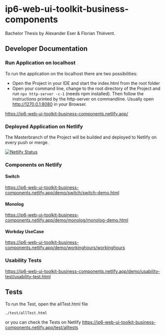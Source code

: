 # ip6-web-ui-toolkit-business-components

Bachelor Thesis by Alexander Eser & Florian Thiévent.

## Developer Documentation


### Run Application on localhost
To run the application on the localhost there are two possibilities:
* Open the Project in your IDE and start the index.html from the root folder
* Open your command line, change to the root directory of the Project and run ```npx http-server -c-1``` (needs npm installed). Then follow the instructions printed by the http-server on commandline. Usually open http://1270.0.1:8080 in your Browser.


https://ip6-web-ui-toolkit-business-components.netlify.app/  

### Deployed Application on Netlify
The Masterbranch of the Project will be builded and deployed to Netlify on every push or merge.  

[![Netlify Status](https://api.netlify.com/api/v1/badges/6ef025d1-1f8f-4299-992c-c0b72d136236/deploy-status)](https://app.netlify.com/sites/ip6-web-ui-toolkit-business-components/deploys)

### Components on Netlify
#### Switch
https://ip6-web-ui-toolkit-business-components.netlify.app/demo/switch/switch-demo.html
#### Monolog
https://ip6-web-ui-toolkit-business-components.netlify.app/demo/monolog/monolog-demo.html
#### Workday UseCase
https://ip6-web-ui-toolkit-business-components.netlify.app/demo/workinghours/workinghours
### Usability Tests
https://ip6-web-ui-toolkit-business-components.netlify.app/demo/usability-test/usability-test.html


## Tests
To run the Test, open the allTest.html file
```bash
./test/allTest.html
```

or you can check the Tests on Netlify https://ip6-web-ui-toolkit-business-components.netlify.app/test/alltests



